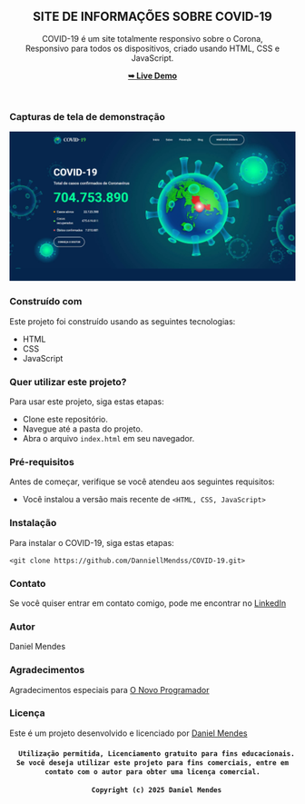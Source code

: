 <div align="center">

  <h2 align="center">SITE DE INFORMAÇÕES SOBRE COVID-19</h2>

 COVID-19 é um site totalmente responsivo sobre o Corona, <br />Responsivo para todos os dispositivos, criado usando HTML, CSS e JavaScript.

  <a href="https://covid-19-ochre.vercel.app/"><strong>➥ Live Demo</strong></a>
</div>

<br />

### Capturas de tela de demonstração

![COVID-19 Desktop Demo](./COVID-19.jpeg "Desktop Demo")

### Construído com
Este projeto foi construído usando as seguintes tecnologias:
* HTML
* CSS
* JavaScript

### Quer utilizar este projeto?
Para usar este projeto, siga estas etapas:
* Clone este repositório.
* Navegue até a pasta do projeto.
* Abra o arquivo `index.html` em seu navegador.

### Pré-requisitos
Antes de começar, verifique se você atendeu aos seguintes requisitos:
* Você instalou a versão mais recente de `<HTML, CSS, JavaScript>`

### Instalação
Para instalar o COVID-19, siga estas etapas:
```
<git clone https://github.com/DanniellMendss/COVID-19.git>
```

### Contato
Se você quiser entrar em contato comigo, pode me encontrar no [LinkedIn](https://www.linkedin.com/in/daniel-mendes-dev/)
### Autor

Daniel Mendes 

### Agradecimentos
Agradecimentos especiais para [O Novo Programador](https://onovoprogramador.com/)



### Licença

Este é um projeto desenvolvido e licenciado por [Daniel Mendes](https://github.com/DanniellMendss)
<br />

<h4 align="center">

  ```
    Utilização permitida, Licenciamento gratuito para fins educacionais. Se você deseja utilizar este projeto para fins comerciais, entre em contato com o autor para obter uma licença comercial.

    Copyright (c) 2025 Daniel Mendes
  ```
</h4>
